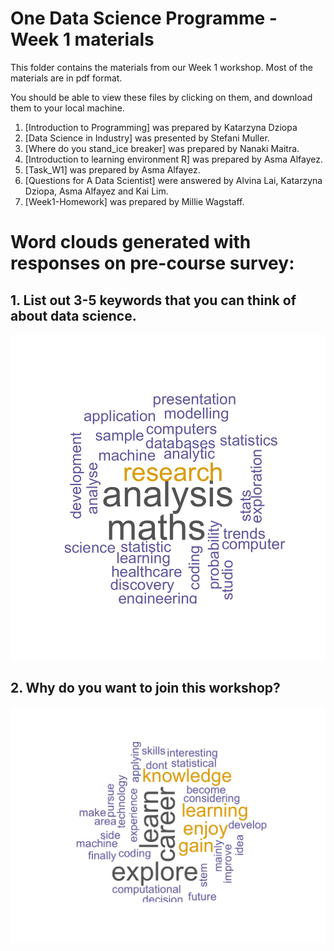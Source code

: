 # One Data Science Programme - Week 1 materials

This folder contains the materials from our Week 1 workshop. Most of the materials are in pdf format. 

You should be able to view these files by clicking on them, and download them to your local machine.

1. [Introduction to Programming] was prepared by Katarzyna Dziopa
2. [Data Science in Industry] was presented by Stefani Muller.
3. [Where do you stand_ice breaker] was prepared by Nanaki Maitra.
4. [Introduction to learning environment R] was prepared by Asma Alfayez.
5. [Task_W1] was prepared by Asma Alfayez.  
6. [Questions for A Data Scientist] were answered by Alvina Lai, Katarzyna Dziopa, Asma Alfayez and Kai Lim. 
7. [Week1-Homework] was prepared by Millie Wagstaff.

# Word clouds generated with responses on pre-course survey:

## 1. List out 3-5 keywords that you can think of about data science.
![](pre-course-word-cloud.jpg)

## 2. Why do you want to join this workshop?
![](pre-course-why-join.jpg)
